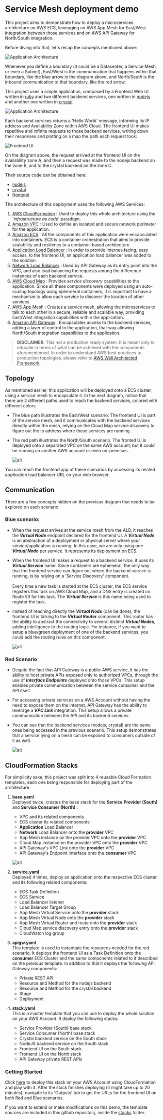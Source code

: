 # Service Mesh deployment demo

This project aims to demonstrate how to deploy a microservices architecture on AWS ECS, leveraging on AWS App Mesh for East/West integration between those services and on AWS API Gateway for North/South integration. 

Before diving into that, let's recap the concepts mentioned above:  

![Application Architecture](./static/north-south-east-west.png) 

Whenever you define a boundary (it could be a Datacenter, a Service Mesh, or even a Subnet), East/West is the communication that happens within that boundary, like the blue arrow in the diagram above, and North/South is the inbound communication to that boundary, like the red arrow. 

This project uses a simple application, composed by a Frontend Web UI written in [ruby](https://www.ruby-lang.org/en/) and two different backend services, one written in [nodejs](https://nodejs.org/en/) and another one written in [crystal](https://crystal-lang.org). 

![Application Architecture](./static/application-architecture.png) 

Each backend services returns a 'Hello World' message, informing its IP address and Availability Zone within AWS Cloud. The frontend UI makes repetitive and infinite requests to those backend services, writing down their responses and plotting on a map the path each request took:

![Frontend UI](./static/a-b-c.svg) 

On the diagram above, the request arrived at the frontend UI on the availability zone A, and then a request was made to the nodejs backend on the zone B, and to the crystal backend on the zone C. 


Their source code can be obtained here: 
- [nodejs](https://github.com/brentley/ecsdemo-nodejs)
- [crystal](https://github.com/brentley/ecsdemo-crystal)
- [frontend](https://github.com/brentley/ecsdemo-frontend)


The architecture of this deployment uses the following AWS Services:

1. [AWS CloudFormation](https://docs.aws.amazon.com/AWSCloudFormation/latest/UserGuide/GettingStarted.html) : Used to deploy this whole architecture using the '*infrastructure as code*' paradigm.
1. [Amazon VPC](https://docs.aws.amazon.com/vpc/latest/userguide/vpc-getting-started.html) : Used to define an isolated and secure network perimeter for the application. 
1. [Amazon ECS](https://docs.aws.amazon.com/AmazonECS/latest/developerguide/getting-started-ecs-ec2.html) : All the components of this application were encapsulated into containers. ECS is a container orchestration that aims to provide scalability and resiliency to a container-based architecture. 
1. [Application Load Balancer](https://docs.aws.amazon.com/elasticloadbalancing/latest/application/application-load-balancer-getting-started.html) : In order to provide internet-facing, easy access, to the frontend UI, an application load balancer was added to the solution.
1. [Network Load Balancer](https://docs.aws.amazon.com/elasticloadbalancing/latest/network/network-load-balancer-getting-started.html) : Used by API Gateway as its entry point into the VPC, and also load balancing the requests among the difference instances of each backend service. 
1. [AWS Cloud Map](https://docs.aws.amazon.com/cloud-map/latest/dg/setting-up-cloud-map.html) : Provides *service discovery* capabilities to the application. Since all these components were deployed using an auto-scaling topology using ephemeral containers, it is important to have a mechanism to allow each service to discover the location of other services. 
1. [AWS App Mesh](https://docs.aws.amazon.com/app-mesh/latest/userguide/appmesh-getting-started.html) : Creates a service mesh, allowing the microservices to talk to each other in a secure, reliable and scalable way, providing East/West integration capabilities within the application.
1. [Amazon API Gateway](https://docs.aws.amazon.com/apigateway/latest/developerguide/getting-started.html) : Encapsulates access to the backend services, adding a layer of control to the application, that way allowing North/South integration capabilities to the application.

> **DISCLAIMER**: This not a production ready system. It is meant only to educate in terms of what can be achieved with the components aforementioned. In order to understand AWS best practices to production topologies, please refer to [AWS Well Architected Framework](https://aws.amazon.com/architecture/well-architected/)


## Topology

As mentioned earlier, this application will be deployed onto a ECS cluster, using a service mesh to encapsulate it. In the next diagram, notice that there are 2 different paths used to reach the backend services, colored with different colors.

-	The blue path illustrates the East/West scenario: The frontend UI is part of the service mesh, and it communicates with the backend services directly within the mesh, relying on the Cloud Map service discovery to figure out the ip address where those services are running. 

-	The red path illustrates the North/South scenario. The fronted UI is deployed onto a separated VPC on the same AWS account, but it could be running on another AWS account or even on-premises. 

	![alt](./static/architecture.png)


You can reach the frontend app of these scenarios by accessing its related application load balancer URL on your web browser.

## Communication

There are a few concepts hidden on the previous diagram that needs to be explored on each scenario.


### Blue scenario:

- When the request arrives at the service mesh from the ALB, it reaches the ***Virtual Node*** endpoint declared for the frontend UI. A ***Virtual Node*** is an abstraction of a deployment or physical server where your service/application is running. In this case, we are only using one ***Virtual Node*** per service. It represents its deployment on ECS.  

- When the frontend UI makes a request to a backend service, it uses its ***Virtual Service*** name. Since containers are ephemeral, the only way that the frontend service can figure out where the backend service is running, is by relying on a 'Service Discovery' component.    
&nbsp;  
Every time a new task is started at the ECS cluster, the ECS service registers this task on AWS Cloud Map, and a DNS entry is created on Route 53 for this task. The ***Virtual Service*** is this name being used to register the task.

- Instead of reaching directly the ***Virtual Node*** (can be done), the frontend UI is talking to the ***Virtual Router*** component. This router has the ability to abstract the connectivity to several distinct ***Virtual Nodes***, adding intelligence to the routing logic. For instance, if you want to setup a blue/green deployment of one of the backend services, you could add the routing rules on this component.  

	![alt](./static/dataflow-mesh.png)


### Red Scenario

- Despite the fact that API Gateway is a public AWS service, it has the ability to host private APIs exposed only to authorized VPCs, through the use of ***Interface Endpoints*** deployed onto those VPCs. This setup enables private communication between the service consumer and the API itself.

- For accessing private services on a AWS Account without having the need to expose them on the internet, API Gateway has the ability to leverage a ***VPC Link*** integration. This setup allows a private communication between the API and its backend services. 

- You can see that the backend services (nodejs, crystal) are the same ones being accessed in the previous scenario. This setup demonstrates that a service lying on a mesh can be exposed to consumers outside of it as well.  

	![alt](./static/dataflow-apigw.png) 



## CloudFormation Stacks

For simplicity sake, this project was split into 4 reusable Cloud Formation templates, each one being responsible for deploying part of the architecture.

1. **base.yaml**
&nbsp;  
Deployed twice, creates the base stack for the **Service Provider (South)** and **Service Consumer (North)**  :
	-	VPC and its related components
	-	ECS cluster its related components
	-	**Application** Load Balancer
	- **Network** Load Balancer onto the **provider** VPC
	-	App Mesh instance on the provider VPC onto the **provider** VPC
	- Cloud Map instance on the provider VPC onto the **provider** VPC
	- API Gateway's VPC Link onto the **provider** VPC
	- API Gateway's Endpoint Interface onto the **consumer** VPC  

	![alt](./static/stack.png)  

2. **service.yaml**
&nbsp;  
Deployed 4 times, deploy an application onto the respective ECS cluster and its following related components:
	- ECS Task Definition 
	-	ECS Service
	-	Load Balancer listener 
	-	Load Balancer Target Group
	-	App Mesh Virtual Service onto the **provider** stack
	-	App Mesh Virtual Node onto the **provider** stack
	-	App Mesh Virtual Router and route onto the **provider** stack
	-	Cloud Map service discovery entry onto the **provider** stack
	-	CloudWatch log group

3.	**apigw.yaml**
&nbsp;  
This template is used to instantiate the resources needed for the red scenario. It deploys the frontend UI as a Task Definition onto the **consumer** ECS Cluster and the same components related to it described on the previous template. In addition to that it deploys the following API Gateway components:
	- Private REST API 
	-	Resource and Method for the nodejs backend
	-	Resource and Method for the crystal backend
	-	Stage
	- Deployment  

3.	**stack.yaml**
&nbsp;  
This is a master template that you can use to deploy the whole solution on your AWS Account. It deploy the following stacks:
	- Service Provider (South) base stack
	- Service Consumer (North) base stack
	- Crystal backend service on the South stack
	- NodeJS backend service on the South stack
	- Frontend UI on the South stack
	- Frontend UI on the North stack
	- API Gateway private REST APIs

### Getting Started

Click [here](https://console.aws.amazon.com/cloudformation/home?region=us-east-1#/stacks/quickcreate?templateURL=https://servicemesh-demo-templates.s3-sa-east-1.amazonaws.com/stack.yaml&stackName=servicemesh-demo) to deploy this stack on your AWS Account using CloudFormation and play with it. After the stack finishes deploying (it might take up to 20 minutes), navigate to its 'Outputs' tab to get the URLs for the frontend UI on both Red and Blue scenarios.  

If you want to extend or make modifications on this demo, the template sources are included in this github repository, inside the [stacks](./stacks) folder.